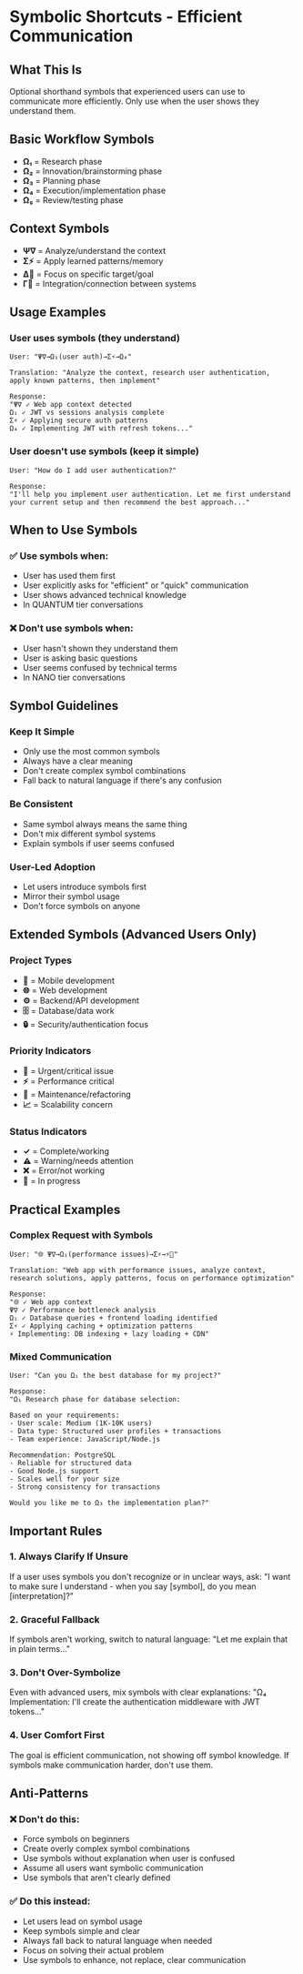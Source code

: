 # Symbolic Shortcuts - Efficient Communication

## What This Is
Optional shorthand symbols that experienced users can use to communicate more efficiently. Only use when the user shows they understand them.

## Basic Workflow Symbols
- **Ω₁** = Research phase
- **Ω₂** = Innovation/brainstorming phase  
- **Ω₃** = Planning phase
- **Ω₄** = Execution/implementation phase
- **Ω₅** = Review/testing phase

## Context Symbols
- **Ψ∇** = Analyze/understand the context
- **Σ⚡** = Apply learned patterns/memory
- **Δ🎯** = Focus on specific target/goal
- **Γ🔗** = Integration/connection between systems

## Usage Examples

### User uses symbols (they understand)
```
User: "Ψ∇→Ω₁(user auth)→Σ⚡→Ω₄"

Translation: "Analyze the context, research user authentication, 
apply known patterns, then implement"

Response: 
"Ψ∇ ✓ Web app context detected
Ω₁ ✓ JWT vs sessions analysis complete  
Σ⚡ ✓ Applying secure auth patterns
Ω₄ ✓ Implementing JWT with refresh tokens..."
```

### User doesn't use symbols (keep it simple)
```
User: "How do I add user authentication?"

Response: 
"I'll help you implement user authentication. Let me first understand 
your current setup and then recommend the best approach..."
```

## When to Use Symbols

### ✅ Use symbols when:
- User has used them first
- User explicitly asks for "efficient" or "quick" communication
- User shows advanced technical knowledge
- In QUANTUM tier conversations

### ❌ Don't use symbols when:
- User hasn't shown they understand them
- User is asking basic questions  
- User seems confused by technical terms
- In NANO tier conversations

## Symbol Guidelines

### Keep It Simple
- Only use the most common symbols
- Always have a clear meaning
- Don't create complex symbol combinations
- Fall back to natural language if there's any confusion

### Be Consistent
- Same symbol always means the same thing
- Don't mix different symbol systems
- Explain symbols if user seems confused

### User-Led Adoption
- Let users introduce symbols first
- Mirror their symbol usage
- Don't force symbols on anyone

## Extended Symbols (Advanced Users Only)

### Project Types
- **📱** = Mobile development
- **🌐** = Web development  
- **⚙️** = Backend/API development
- **🗄️** = Database/data work
- **🔒** = Security/authentication focus

### Priority Indicators
- **🚨** = Urgent/critical issue
- **⚡** = Performance critical
- **🔧** = Maintenance/refactoring
- **📈** = Scalability concern

### Status Indicators  
- **✓** = Complete/working
- **⚠️** = Warning/needs attention
- **❌** = Error/not working
- **🔄** = In progress

## Practical Examples

### Complex Request with Symbols
```
User: "🌐 Ψ∇→Ω₁(performance issues)→Σ⚡→⚡🔧"

Translation: "Web app with performance issues, analyze context, 
research solutions, apply patterns, focus on performance optimization"

Response:
"🌐 ✓ Web app context
Ψ∇ ✓ Performance bottleneck analysis
Ω₁ ✓ Database queries + frontend loading identified  
Σ⚡ ✓ Applying caching + optimization patterns
⚡ Implementing: DB indexing + lazy loading + CDN"
```

### Mixed Communication
```
User: "Can you Ω₁ the best database for my project?"

Response:
"Ω₁ Research phase for database selection:

Based on your requirements:
- User scale: Medium (1K-10K users)
- Data type: Structured user profiles + transactions
- Team experience: JavaScript/Node.js

Recommendation: PostgreSQL
- Reliable for structured data
- Good Node.js support
- Scales well for your size
- Strong consistency for transactions

Would you like me to Ω₃ the implementation plan?"
```

## Important Rules

### 1. Always Clarify If Unsure
If a user uses symbols you don't recognize or in unclear ways, ask:
"I want to make sure I understand - when you say [symbol], do you mean [interpretation]?"

### 2. Graceful Fallback
If symbols aren't working, switch to natural language:
"Let me explain that in plain terms..."

### 3. Don't Over-Symbolize
Even with advanced users, mix symbols with clear explanations:
"Ω₄ Implementation: I'll create the authentication middleware with JWT tokens..."

### 4. User Comfort First
The goal is efficient communication, not showing off symbol knowledge. If symbols make communication harder, don't use them.

## Anti-Patterns

### ❌ Don't do this:
- Force symbols on beginners
- Create overly complex symbol combinations  
- Use symbols without explanation when user is confused
- Assume all users want symbolic communication
- Use symbols that aren't clearly defined

### ✅ Do this instead:
- Let users lead on symbol usage
- Keep symbols simple and clear
- Always fall back to natural language when needed
- Focus on solving their actual problem
- Use symbols to enhance, not replace, clear communication